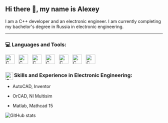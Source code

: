 ## Hi there 👋, my name is Alexey
I am a C++ developer and an electronic engineer. I am currently completing my bachelor's degree in Russia in electronic engineering.

---
### 💻 Languages and Tools:

<img align="left" alt="C" width="30px" style="padding-right:10px;"  src="https://cdn.jsdelivr.net/gh/devicons/devicon/icons/c/c-original.svg" /> <img align="left" alt="C" width="30px" style="padding-right:10px;" src="https://cdn.jsdelivr.net/gh/devicons/devicon/icons/cplusplus/cplusplus-original.svg" /> <img align="left" alt="C" width="30px" style="padding-right:10px;"  src="https://cdn.jsdelivr.net/gh/devicons/devicon/icons/python/python-original.svg" /> <img align="left" alt="C" width="30px" style="padding-right:10px;"  src="https://cdn.jsdelivr.net/gh/devicons/devicon/icons/git/git-original.svg" /> <img  align="left" alt="C" width="30px" style="padding-right:10px;" src="https://cdn.jsdelivr.net/gh/devicons/devicon/icons/cmake/cmake-original.svg" /> <img  align="left" alt="C" width="30px" style="padding-right:10px;" src="https://cdn.jsdelivr.net/gh/devicons/devicon/icons/vim/vim-original.svg" /> <img  align="left" alt="C" width="30px" style="padding-right:10px;" src="https://cdn.jsdelivr.net/gh/devicons/devicon/icons/linux/linux-original.svg" />
<br />
#

###  <img align="left" alt="C" width="25px" src="https://cdn.jsdelivr.net/gh/devicons/devicon/icons/embeddedc/embeddedc-original.svg" />Skills and Experience in Electronic Engineering:

- AutoCAD, Inventor

- OrCAD, NI Multisim

- Matlab, Mathcad 15

  

![GitHub stats](https://github-readme-stats.vercel.app/api?username=a-int&show_icons=true&theme=chartreuse-dark)  
